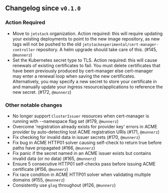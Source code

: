 ## Changelog since `v0.1.0`

### Action Required

- Move to `jetstack` organization. Action required: this will require updating
  your existing deployments to point to the new image repository, as new tags
  will not be pushed to the old `jetstackexperimental/cert-manager-controller`
  repository. A helm upgrade should take care of this. (#145, `@munnerz`)
- Set the Kubernetes secret type to TLS. Action required: this will cause
  renewals of existing certificates to fail. You must delete certificates that
  have been previously produced by cert-manager else cert-manager may enter a
  renewal loop when saving the new certificates. Alternatively, you may specify
  a new secret to store your certificate in and manually update your ingress
  resource/applications to reference the new secret. (#172, `@munnerz`)

### Other notable changes

- No longer support `ClusterIssuer` resources when cert-manager is running with
  --namespace flag set (#179, `@munnerz`)
- Overcome 'registration already exists for provider key' errors in ACME
  provider by auto-detecting lost ACME registration URIs (#171, `@munnerz`)
- Fix checking for invalid data in issuer secrets (#170, `@munnerz`)
- Fix bug in ACME HTTP01 solver causing self-check to return true before paths
  have propagated (#166, `@munnerz`)
- Fix panic if the secret named in an ACME issuer exists but contains invalid
  data (or no data) (#165, `@munnerz`)
- Ensure 5 consecutive HTTP01 self-checks pass before issuing ACME certificate
  (#156, `@munnerz`)
- Fix race condition in ACME HTTP01 solver when validating multiple domains
  (#155, `@munnerz`)
- Consistently use `glog` throughout (#126, `@munnerz`)
